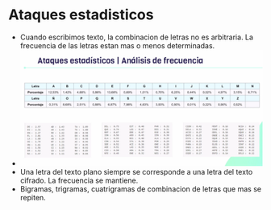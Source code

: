 # Ataques estadisticos

- Cuando escribimos texto, la combinacion de letras no es arbitraria. La frecuencia de las letras estan mas o menos determinadas.
- ![Analisis de frecuencia](./img/2.png)
- Una letra del texto plano siempre se corresponde a una letra del texto cifrado. La frecuencia se mantiene.
- Bigramas, trigramas, cuatrigramas de combinacion de letras que mas se repiten.
